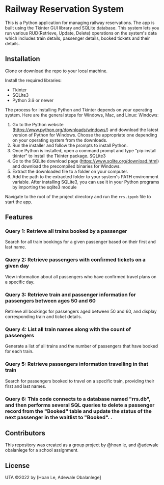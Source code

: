 Railway Reservation System
==========================

This is a Python application for managing railway reservations. The app is built using the Tkinter GUI library and SQLite database. This system lets you run various RUD(Retrieve, Update, Delete) operations on the system's data which includes train details, passenger details, booked tickets and their details.


Installation
------------

Clone or download the repo to your local machine.

Install the required libraries:

*   Tkinter
*   SQLite3
*   Python 3.6 or newer

The process for installing Python and Tkinter depends on your operating system. Here are the general steps for Windows, Mac, and Linux:
Windows:
1.	Go to the Python website (https://www.python.org/downloads/windows/) and download the latest version of Python for Windows. Choose the appropriate one depending on your operating system from the downloads.
2.	Run the installer and follow the prompts to install Python.
3.	Once Python is installed, open a command prompt and type "pip install tkinter" to install the Tkinter package.
SQLite3
1.	Go to the SQLite download page (https://www.sqlite.org/download.html) and download the precompiled binaries for Windows.
2.	Extract the downloaded file to a folder on your computer.
3.	Add the path to the extracted folder to your system's PATH environment variable.
After installing SQLite3, you can use it in your Python programs by importing the sqlite3 module


Navigate to the root of the project directory and run the `rrs.ipynb` file to start the app.

Features
--------

### Query 1: Retrieve all trains booked by a passenger

Search for all train bookings for a given passenger based on their first and last name.

### Query 2: Retrieve passengers with confirmed tickets on a given day

View information about all passengers who have confirmed travel plans on a specific day.

### Query 3: Retrieve train and passenger information for passengers between ages 50 and 60

Retrieve all bookings for passengers aged between 50 and 60, and display corresponding train and ticket details.

### Query 4: List all train names along with the count of passengers

Generate a list of all trains and the number of passengers that have booked for each train.

### Query 5: Retrieve passengers information travelling in that train

Search for passengers booked to travel on a specific train, providing their first and last names.

### Query 6: This code connects to a database named "rrs.db", and then performs several SQL queries to delete a passenger record from the "Booked" table and update the status of the next passenger in the waitlist to "Booked". .

Contributors
------------

This repository was created as a group project by @hoan le, and @adewale obalanlege for a school assignment.

License
-------

UTA ©2022 by \[Hoan Le, Adewale Obalanlege\]
